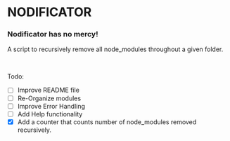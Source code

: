 # NODIFICATOR

### **Nodificator has no mercy!**

A script to recursively remove all node_modules throughout a given folder.

</br>

Todo:

- [ ] Improve README file
- [ ] Re-Organize modules
- [ ] Improve Error Handling
- [ ] Add Help functionality
- [x] Add a counter that counts number of node_modules removed recursively.
